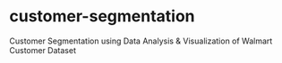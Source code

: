 # customer-segmentation
Customer Segmentation using Data Analysis &amp; Visualization of Walmart Customer Dataset

